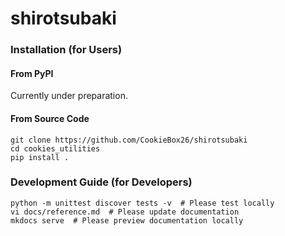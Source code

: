# shirotsubaki

### Installation (for Users)

#### From PyPI

Currently under preparation.

#### From Source Code

```
git clone https://github.com/CookieBox26/shirotsubaki
cd cookies_utilities
pip install .
```

### Development Guide (for Developers)
```
python -m unittest discover tests -v  # Please test locally
vi docs/reference.md  # Please update documentation
mkdocs serve  # Please preview documentation locally
```
